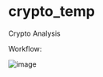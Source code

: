 # crypto_temp
Crypto Analysis

Workflow:

![image](https://github.com/user-attachments/assets/98ed60da-4b14-498b-a953-cb6ea453109d)
